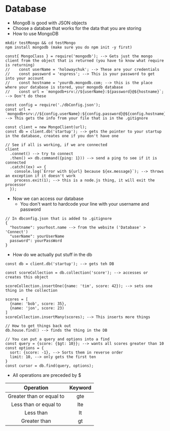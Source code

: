 # Database

- MongoB is good with JSON objects
- Choose a databae that works for the data that you are storing
- How to use MongoDB
```
mkdir testMongo && cd testMongo
npm install mongodb (make sure you do npm init -y first)

const{ MongoClass } = require('mongodb'); --> Gets just the mongo client from the object that is returned (you have to know what require is returning)
//    const userName = 'holowaychuk'; --> These are your credentials
//    const password = 'espress'; --> This is your password to get into your account
//    const hostname = 'yourdb.mongodb.com; --> this is the place where your database is stored, your mongodb database 
//    const url = `mongodb+srv://${userName}:${password}@${hostname}`; --> Don't do these

const config = require('./dbConfig.json');
const url = `mongodb+srv://${config.userName}:${config.password}@${config.hostname}`; --> This gets the info from your file that is in the .gitignore

const client = new MongoClient(url);
const db = client.db('startup'); --> gets the pointer to your startup in the database, creates one if you don't have one

// See if all is working, if we are connected
client
  .connet() --> try to connect
  .then() => db.command({ping: 1})) --> send a ping to see if it is connected
  .catch((ex) => {
    console.log(`Error with ${url} because ${ex.message}`); --> throws an exception if it doesn't work
    process.exit(1); --> this is a node.js thing, it will exit the processor
  });
```

- Now we can access our database
  - You don't want to hardcode your line with your username and password
```
// In dbconfig.json that is added to .gitignore
{
  "hostname": yourhost.name --> from the website ('Database' > 'Connect')
  "userName": yourUserName
  password": yourPassWord
}
```
- How do we actually put stuff in the db
```
const db = client.db('startup'); --> gets teh DB

const scoreCollection = db.collection('score'); --> accesses or creates this object

scoreCollection.insertOne({name: 'tim', score: 42}); --> sets one thing in the collection

scores = [
  {name: 'bob', score: 35},
  {name: 'jon', score: 23)
]
scoreCollection.insertMany(scores); --> This inserts more things

// How to get things back out
db.house.find() --> finds the thing in the DB

// You can put a query and options into a find
const query = {score: {$gt: 10}}; --> wants all scores greater than 10
const options = {
  sort: {score: -1}, --> Sorts them in reverse order
  limit: 10, --> only gets the first ten
}
const cursor = db.find(query, options);
```

- All operations are preceded by $

| Operation | Keyword |
| :---: | :---: |
| Greater than or equal to | gte |
| Less than or equal to | lte |
| Less than | lt |
| Greater than | gt |
